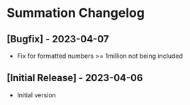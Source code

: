 # Summation Changelog

## [Bugfix] - 2023-04-07

- Fix for formatted numbers >= 1million not being included

## [Initial Release] - 2023-04-06

- Initial version

